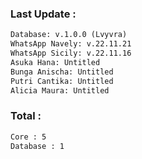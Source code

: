 ### Last Update :

```txt
Database: v.1.0.0 (Lvyvra)
WhatsApp Navely: v.22.11.21
WhatsApp Sicily: v.22.11.16
Asuka Hana: Untitled
Bunga Anischa: Untitled
Putri Cantika: Untitled
Alicia Maura: Untitled
```

### Total :

```txt
Core : 5
Database : 1
```
